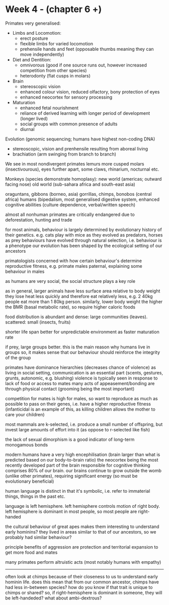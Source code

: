 <!-- SPDX-License-Identifier: zlib-acknowledgement -->
# Week 4 - (chapter 6 +) 
Primates very generalised:
* Limbs and Locomotion:
  - erect posture
  - flexible limbs for varied locomotion
  - prehensile hands and feet (opposable thumbs meaning they can move independently) 
* Diet and Dentition:
  - omnivorous (good if one source runs out, however increased competition from other species) 
  - heterodonty (flat cusps in molars)
* Brain
  - stereoscopic vision
  - enhanced colour vision, reduced olfactory, bony protection of eyes
  - enhanced neocortex for sensory processing
* Maturation
  - enhanced fetal nourishment
  - reliance of derived learning with longer period of development (longer lived)
  - social groups with common presence of adults
  - diurnal

Evolution (genomic sequencing; humans have highest non-coding DNA) 
  - stereoscopic, vision and prenhensile resulting from aboreal living
  - brachiation (arm swinging from branch to branch)

We see in most nondivergent primates lemurs more cusped molars (insectivourous), eyes further apart, some claws, rhinarium, nocturnal etc.

Monkeys (species demonstrate homoplasy):
new world (americas; outward facing nose) 
old world (sub-sahara africa and south-east asia)

oraguntans, gibbons (borneo, asia)
gorrillas, chimps, bonobos (central africa)
humans (bipedalism, most generalised digestive system, enhanced cognitive abilities (culture dependence, verbal/written speech) 

almost all nonhuman primates are critically endangered due to deforestation, hunting and trade

for most animals, behaviour is largely determined by evolutionary history of their genetics. e.g. cats play with mice as they evolved as predators, horses as prey 
behaviours have evolved through natural selection, i.e. behaviour is a phenotype
our evolution has been shaped by the ecological setting of our ancestors

primatologists concerned with how certain behaviour's determine reproductive fitness, e.g. primate males paternal, explaining some behaviour in males

as humans are very social, the social structure plays a key role

as in general, larger animals have less surface area relative to body weight they lose heat less quickly and therefore eat relatively less, e.g. 2 40kg people eat more than 1 80kg person.
similarly, lower body weight the higher the BMR (basal metabolic rate), so require higher caloric foods

food distribution is abundant and dense: large communities (leaves). scattered: small (insects, fruits)

shorter life span better for unpredictable environment as faster maturation rate

if prey, large groups better. this is the main reason why humans live in groups
so, it makes sense that our behaviour should reinforce the integrity of the group

primates have dominance hierarchies (decreases chance of violence)
as living in social setting, communication is an essential part (scents, gestures, grunts, autonomic, e.g. blushing)
violence is typically seen in response to lack of food or access to mates
many acts of appeasement/bonding are through physical contact (grooming being the most important)

competition for mates is high for males, so want to reproduce as much as possible to pass on their genes, i.e. have a higher reproductive fitness
(infanticidal is an example of this, as killing children allows the mother to care your children)

most mammals are k-selected, i.e. produce a small number of offspring, but invest large amounts of effort into it (as oppose to r-selected like fish)

the lack of sexual dimorphism is a good indicator of long-term monogamous bonds

modern humans have a very high encephilisation (brain larger than what is predicted based on our body-to-brain ratio)
the neocortex being the most recently developed part of the brain responsible for cognitive thinking comprises 80% of our brain.
our brains continue to grow outside the womb (unlike other primates), requiring significant energy (so must be evolutionary beneficial)

human language is distinct in that it's symbolic, i.e. refer to immaterial things, things in the past etc.

language is left hemisphere. left hemisphere controls motion of right body. left hemisphere is dominant in most people, so most people are right-handed

the cultural behaviour of great apes makes them interesting to understand early hominins?
they lived in areas similar to that of our ancestors, so we probably had similar behaviour?

principle benefits of aggression are protection and territorial expansion to get more food and mates

many primates perform altruistic acts (most notably humans with empathy)

--------------------------
often look at chimps because of their closeness to us to understand early hominin life. does this mean that from our common ancestor, chimps have had less in-between species?
how do you know if that trait is unique to chimps or shared?
so, if right-hemisphere is dominant in someone, they will be left-handeded? what about ambi-dextrous?
